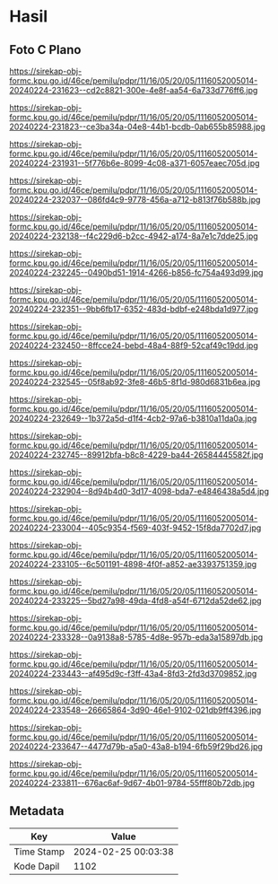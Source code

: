 # Hasil

## Foto C Plano

https://sirekap-obj-formc.kpu.go.id/46ce/pemilu/pdpr/11/16/05/20/05/1116052005014-20240224-231623--cd2c8821-300e-4e8f-aa54-6a733d776ff6.jpg

https://sirekap-obj-formc.kpu.go.id/46ce/pemilu/pdpr/11/16/05/20/05/1116052005014-20240224-231823--ce3ba34a-04e8-44b1-bcdb-0ab655b85988.jpg

https://sirekap-obj-formc.kpu.go.id/46ce/pemilu/pdpr/11/16/05/20/05/1116052005014-20240224-231931--5f776b6e-8099-4c08-a371-6057eaec705d.jpg

https://sirekap-obj-formc.kpu.go.id/46ce/pemilu/pdpr/11/16/05/20/05/1116052005014-20240224-232037--086fd4c9-9778-456a-a712-b813f76b588b.jpg

https://sirekap-obj-formc.kpu.go.id/46ce/pemilu/pdpr/11/16/05/20/05/1116052005014-20240224-232138--f4c229d6-b2cc-4942-a174-8a7e1c7dde25.jpg

https://sirekap-obj-formc.kpu.go.id/46ce/pemilu/pdpr/11/16/05/20/05/1116052005014-20240224-232245--0490bd51-1914-4266-b856-fc754a493d99.jpg

https://sirekap-obj-formc.kpu.go.id/46ce/pemilu/pdpr/11/16/05/20/05/1116052005014-20240224-232351--9bb6fb17-6352-483d-bdbf-e248bda1d977.jpg

https://sirekap-obj-formc.kpu.go.id/46ce/pemilu/pdpr/11/16/05/20/05/1116052005014-20240224-232450--8ffcce24-bebd-48a4-88f9-52caf49c19dd.jpg

https://sirekap-obj-formc.kpu.go.id/46ce/pemilu/pdpr/11/16/05/20/05/1116052005014-20240224-232545--05f8ab92-3fe8-46b5-8f1d-980d6831b6ea.jpg

https://sirekap-obj-formc.kpu.go.id/46ce/pemilu/pdpr/11/16/05/20/05/1116052005014-20240224-232649--1b372a5d-d1f4-4cb2-97a6-b3810a11da0a.jpg

https://sirekap-obj-formc.kpu.go.id/46ce/pemilu/pdpr/11/16/05/20/05/1116052005014-20240224-232745--89912bfa-b8c8-4229-ba44-26584445582f.jpg

https://sirekap-obj-formc.kpu.go.id/46ce/pemilu/pdpr/11/16/05/20/05/1116052005014-20240224-232904--8d94b4d0-3d17-4098-bda7-e4846438a5d4.jpg

https://sirekap-obj-formc.kpu.go.id/46ce/pemilu/pdpr/11/16/05/20/05/1116052005014-20240224-233004--405c9354-f569-403f-9452-15f8da7702d7.jpg

https://sirekap-obj-formc.kpu.go.id/46ce/pemilu/pdpr/11/16/05/20/05/1116052005014-20240224-233105--6c501191-4898-4f0f-a852-ae3393751359.jpg

https://sirekap-obj-formc.kpu.go.id/46ce/pemilu/pdpr/11/16/05/20/05/1116052005014-20240224-233225--5bd27a98-49da-4fd8-a54f-6712da52de62.jpg

https://sirekap-obj-formc.kpu.go.id/46ce/pemilu/pdpr/11/16/05/20/05/1116052005014-20240224-233328--0a9138a8-5785-4d8e-957b-eda3a15897db.jpg

https://sirekap-obj-formc.kpu.go.id/46ce/pemilu/pdpr/11/16/05/20/05/1116052005014-20240224-233443--af495d9c-f3ff-43a4-8fd3-2fd3d3709852.jpg

https://sirekap-obj-formc.kpu.go.id/46ce/pemilu/pdpr/11/16/05/20/05/1116052005014-20240224-233548--26665864-3d90-46e1-9102-021db9ff4396.jpg

https://sirekap-obj-formc.kpu.go.id/46ce/pemilu/pdpr/11/16/05/20/05/1116052005014-20240224-233647--4477d79b-a5a0-43a8-b194-6fb59f29bd26.jpg

https://sirekap-obj-formc.kpu.go.id/46ce/pemilu/pdpr/11/16/05/20/05/1116052005014-20240224-233811--676ac6af-9d67-4b01-9784-55fff80b72db.jpg


## Metadata

| Key        | Value               |
| ---------- | ------------------- |
| Time Stamp | 2024-02-25 00:03:38 |
| Kode Dapil | 1102                |



